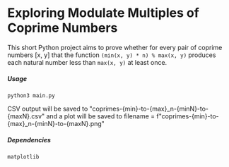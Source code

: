 # Exploring Modulate Multiples of Coprime Numbers

This short Python project aims to prove whether for every pair of coprime numbers [x, y] that the function 
`(min(x, y) * n) % max(x, y)` produces each natural number less than `max(x, y)` at least once.

##### Usage
`python3 main.py`

CSV output will be saved to "coprimes-{min}-to-{max}_n-{minN}-to-{maxN}.csv" and a plot will be saved to filename = f"coprimes-{min}-to-{max}_n-{minN}-to-{maxN}.png"

##### Dependencies
`matplotlib`